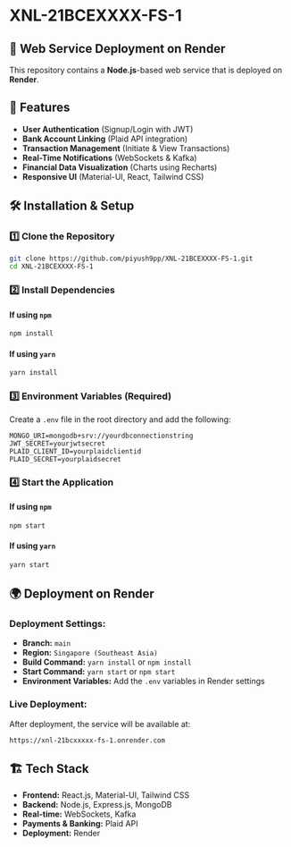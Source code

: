 # XNL-21BCEXXXX-FS-1

## 🚀 Web Service Deployment on Render

This repository contains a **Node.js**-based web service that is deployed on **Render**.

## 📌 Features
- **User Authentication** (Signup/Login with JWT)
- **Bank Account Linking** (Plaid API integration)
- **Transaction Management** (Initiate & View Transactions)
- **Real-Time Notifications** (WebSockets & Kafka)
- **Financial Data Visualization** (Charts using Recharts)
- **Responsive UI** (Material-UI, React, Tailwind CSS)

## 🛠️ Installation & Setup

### 1️⃣ Clone the Repository
```sh
git clone https://github.com/piyush9pp/XNL-21BCEXXXX-FS-1.git
cd XNL-21BCEXXXX-FS-1
```

### 2️⃣ Install Dependencies
#### If using `npm`
```sh
npm install
```
#### If using `yarn`
```sh
yarn install
```

### 3️⃣ Environment Variables (Required)
Create a `.env` file in the root directory and add the following:
```env
MONGO_URI=mongodb+srv://yourdbconnectionstring
JWT_SECRET=yourjwtsecret
PLAID_CLIENT_ID=yourplaidclientid
PLAID_SECRET=yourplaidsecret
```

### 4️⃣ Start the Application
#### If using `npm`
```sh
npm start
```
#### If using `yarn`
```sh
yarn start
```

## 🌍 Deployment on Render
### **Deployment Settings:**
- **Branch:** `main`
- **Region:** `Singapore (Southeast Asia)`
- **Build Command:** `yarn install` or `npm install`
- **Start Command:** `yarn start` or `npm start`
- **Environment Variables:** Add the `.env` variables in Render settings

### **Live Deployment:**
After deployment, the service will be available at:
```
https://xnl-21bcxxxxx-fs-1.onrender.com
```

## 🏗️ Tech Stack
- **Frontend:** React.js, Material-UI, Tailwind CSS
- **Backend:** Node.js, Express.js, MongoDB
- **Real-time:** WebSockets, Kafka
- **Payments & Banking:** Plaid API
- **Deployment:** Render


